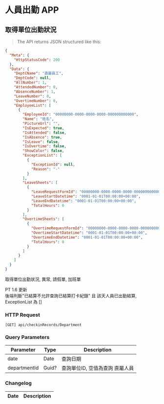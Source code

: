 # 人員出勤 APP

## 取得單位出勤狀況

> The API returns JSON structured like this:

```json
{
  "Meta": {
    "HttpStatusCode": 200
  },
  "Data": {
    "DeptCName": "直屬員工",
    "DeptCode": null,
    "AllNumber": 1,
    "AttendedNumber": 0,
    "AbsenceNumber": 1,
    "LeaveNumber": 0,
    "OvertimeNumber": 0,
    "EmployeeList": [
      {
        "EmployeeId": "00000000-0000-0000-0000-000000000000",
        "Name": "姓名",
        "PictureUrl": "",
        "IsExpected": true,
        "IsAttended": false,
        "IsAbsence": true,
        "IsLeave": false,
        "IsOvertime": false,
        "ShowColor": false,
        "ExceptionList": [
          {
            "ExceptionId": null,
            "Reason": "-"
          }
        ],
        "LeaveSheets": [
          {
            "LeaveRequestFormId": "00000000-0000-0000-0000-000000000000",
            "LeaveStartDatetime": "0001-01-01T00:00:00+00:00",
            "LeaveEndDatetime": "0001-01-01T00:00:00+00:00",
            "TotalHours": 0
          }
        ],
        "OvertimeSheets": [
          {
            "OvertimeRequestFormId": "00000000-0000-0000-0000-000000000000",
            "OvertimeStartDatetime": "0001-01-01T00:00:00+00:00",
            "OvertimeEndDatetime": "0001-01-01T00:00:00+00:00",
            "TotalHours": 0
          }
        ]
      }
    ]
  }
}
```

取得單位出勤狀況, 異常, 請假單, 加班單

<aside class="notice">
PT 1.6 更新<br>
後端判斷"已結算不允許查詢已結算打卡紀錄" 且 該天人員已出勤結算, ExceptionList 為 []
</aside>

### HTTP Request

`[GET] api/checkinRecords/Department`

### Query Parameters

Parameter | Type | Description
--------- | ---- | -----------
date | Date | 查詢日期
departmentId | Guid? | 查詢單位ID, 空值為查詢 直屬人員

### Changelog

Date | Description
---- | -----------

